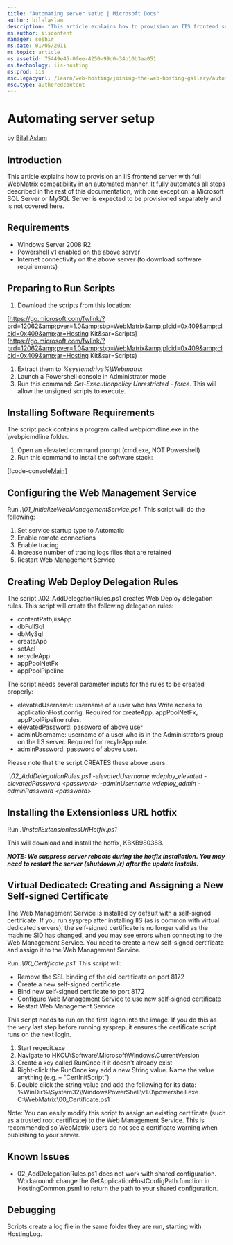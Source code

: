 ```yaml
---
title: "Automating server setup | Microsoft Docs"
author: bilalaslam
description: "This article explains how to provision an IIS frontend server with full WebMatrix compatibility in an automated manner. It fully automates all steps describe..."
ms.author: iiscontent
manager: soshir
ms.date: 01/05/2011
ms.topic: article
ms.assetid: 75449e45-0fee-4250-99d0-34b10b3aa051
ms.technology: iis-hosting
ms.prod: iis
msc.legacyurl: /learn/web-hosting/joining-the-web-hosting-gallery/automating-server-setup
msc.type: authoredcontent
---
```

Automating server setup
====================
by [Bilal Aslam](https://github.com/bilalaslam)

## Introduction

This article explains how to provision an IIS frontend server with full WebMatrix compatibility in an automated manner. It fully automates all steps described in the rest of this documentation, with one exception: a Microsoft SQL Server or MySQL Server is expected to be provisioned separately and is not covered here.

## Requirements

- Windows Server 2008 R2
- Powershell v1 enabled on the above server
- Internet connectivity on the above server (to download software requirements)

## Preparing to Run Scripts

1. Download the scripts from this location:

[https://go.microsoft.com/fwlink/?prd=12062&amp;pver=1.0&amp;sbp=WebMatrix&amp;plcid=0x409&amp;clcid=0x409&amp;ar=Hosting Kit&amp;sar=Scripts](https://go.microsoft.com/fwlink/?prd=12062&amp;pver=1.0&amp;sbp=WebMatrix&amp;plcid=0x409&amp;clcid=0x409&amp;ar=Hosting Kit&amp;sar=Scripts)

1. Extract them to *%systemdrive%\Webmatrix*
2. Launch a Powershell console in Administrator mode
3. Run this command: *Set-Executionpolicy Unrestricted - force*. This will allow the unsigned scripts to execute.

## Installing Software Requirements

The script pack contains a program called webpicmdline.exe in the \webpicmdline folder.

1. Open an elevated command prompt (cmd.exe, NOT Powershell)
2. Run this command to install the software stack:


[!code-console[Main](automating-server-setup/samples/sample1.cmd)]


## Configuring the Web Management Service

Run *.\01\_InitializeWebManagementService.ps1*. This script will do the following:

1. Set service startup type to Automatic
2. Enable remote connections
3. Enable tracing
4. Increase number of tracing logs files that are retained
5. Restart Web Management Service

## Creating Web Deploy Delegation Rules

The script .\02\_AddDelegationRules.ps1 creates Web Deploy delegation rules. This script will create the following delegation rules:

- contentPath,iisApp
- dbFullSql
- dbMySql
- createApp
- setAcl
- recycleApp
- appPoolNetFx
- appPoolPipeline

The script needs several parameter inputs for the rules to be created properly:

- elevatedUsername: username of a user who has Write access to applicationHost.config. Required for createApp, appPoolNetFx, appPoolPipeline rules.
- elevatedPassword: password of above user
- adminUsername: username of a user who is in the Administrators group on the IIS server. Required for recyleApp rule.
- adminPassword: password of above user.

Please note that the script CREATES these above users.

*.\02\_AddDelegationRules.ps1 -elevatedUsername wdeploy\_elevated -elevatedPassword &lt;password&gt; -adminUsername wdeploy\_admin -adminPassword &lt;password&gt;*

## Installing the Extensionless URL hotfix

Run *.\InstallExtensionlessUrlHotfix.ps1*

This will download and install the hotfix, KBKB980368.

***NOTE: We suppress server reboots during the hotfix installation. You may need to restart the server (shutdown /r) after the update installs.***

## Virtual Dedicated: Creating and Assigning a New Self-signed Certificate

The Web Management Service is installed by default with a self-signed certificate. If you run sysprep after installing IIS (as is common with virtual dedicated servers), the self-signed certificate is no longer valid as the machine SID has changed, and you may see errors when connecting to the Web Management Service. You need to create a new self-signed certificate and assign it to the Web Management Service.

Run *.\00\_Certificate.ps1*. This script will:

- Remove the SSL binding of the old certificate on port 8172
- Create a new self-signed certificate
- Bind new self-signed certificate to port 8172
- Configure Web Management Service to use new self-signed certificate
- Restart Web Management Service

This script needs to run on the first logon into the image. If you do this as the very last step before running sysprep, it ensures the certificate script runs on the next login.

1. Start regedit.exe
2. Navigate to HKCU\Software\Microsoft\Windows\CurrentVersion
3. Create a key called RunOnce if it doesn't already exist
4. Right-click the RunOnce key add a new String value. Name the value anything (e.g. – "CertInitScript")
5. Double click the string value and add the following for its data:   
 %WinDir%\System32\WindowsPowerShell\v1.0\powershell.exe C:\WebMatrix\00\_Certificate.ps1

Note: You can easily modify this script to assign an existing certificate (such as a trusted root certificate) to the Web Management Service. This is recommended so WebMatrix users do not see a certificate warning when publishing to your server.

## Known Issues

- 02\_AddDelegationRules.ps1 does not work with shared configuration. Workaround: change the GetApplicationHostConfigPath function in HostingCommon.psm1 to return the path to your shared configuration.

## Debugging

Scripts create a log file in the same folder they are run, starting with HostingLog.